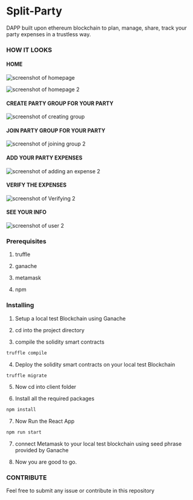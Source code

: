 # Split-Party

DAPP built upon ethereum blockchain to plan, manage, share, track your party expenses in a trustless way.

### HOW IT LOOKS

#### HOME

![screenshot of homepage](https://user-images.githubusercontent.com/40318927/61590583-2e9ffa80-abd9-11e9-9793-8263bcd3e53b.png)

![screenshot of homepage 2](https://user-images.githubusercontent.com/40318927/61590632-dc130e00-abd9-11e9-9d3a-3d5995f98628.png)


#### CREATE PARTY GROUP FOR YOUR PARTY
![screenshot of creating group ](https://user-images.githubusercontent.com/40318927/61590686-8e4ad580-abda-11e9-9ca6-c095f649b171.png)

#### JOIN PARTY GROUP FOR YOUR PARTY

![screenshot of joining group 2](https://user-images.githubusercontent.com/40318927/61590710-bf2b0a80-abda-11e9-8aae-c1edc5fcdd89.png)

#### ADD YOUR PARTY EXPENSES

![screenshot of adding an expense 2](https://user-images.githubusercontent.com/40318927/61590728-e8e43180-abda-11e9-9b9d-3b2f6b9a9da8.png)

#### VERIFY THE EXPENSES

![screenshot of Verifying 2](https://user-images.githubusercontent.com/40318927/61590733-04e7d300-abdb-11e9-8133-85292bceadad.png)

#### SEE YOUR INFO

![screenshot of user 2](https://user-images.githubusercontent.com/40318927/61590646-1aa8c880-abda-11e9-9e73-40acf83211b0.png)

### Prerequisites

1) truffle

2) ganache

3) metamask

4) npm

### Installing

1) Setup a local test Blockchain using Ganache

2) cd into the project directory


3) compile the solidity smart contracts

```bash
truffle compile
```

4) Deploy the solidity smart contracts on your local test Blockchain

```bash
truffle migrate
```
5) Now cd into client folder

6) Install all the required packages

```bash
npm install
```
7) Now Run the React App

```bash
npm run start
```
7) connect Metamask to your local test blockchain using seed phrase provided by Ganache


6) Now you are good to go.

### CONTRIBUTE

Feel free to submit any issue or contribute in this repository
